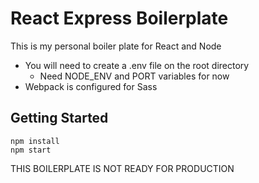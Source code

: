 # React Express Boilerplate
This is my personal boiler plate for React and Node

- You will need to create a .env file on the root directory
  - Need NODE_ENV and PORT variables for now
- Webpack is configured for Sass

## Getting Started
```
npm install
npm start
```

THIS BOILERPLATE IS NOT READY FOR PRODUCTION
